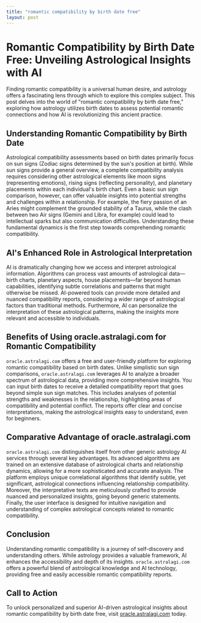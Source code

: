 ```yaml
---
title: "romantic compatibility by birth date free"
layout: post
---
```


# Romantic Compatibility by Birth Date Free: Unveiling Astrological Insights with AI

Finding romantic compatibility is a universal human desire, and astrology offers a fascinating lens through which to explore this complex subject.  This post delves into the world of "romantic compatibility by birth date free," exploring how astrology utilizes birth dates to assess potential romantic connections and how AI is revolutionizing this ancient practice.

## Understanding Romantic Compatibility by Birth Date

Astrological compatibility assessments based on birth dates primarily focus on sun signs (Zodiac signs determined by the sun's position at birth).  While sun signs provide a general overview, a complete compatibility analysis requires considering other astrological elements like moon signs (representing emotions), rising signs (reflecting personality), and planetary placements within each individual's birth chart.  Even a basic sun sign comparison, however, can offer valuable insights into potential strengths and challenges within a relationship.  For example, the fiery passion of an Aries might complement the grounded stability of a Taurus, while the clash between two Air signs (Gemini and Libra, for example) could lead to intellectual sparks but also communication difficulties.  Understanding these fundamental dynamics is the first step towards comprehending romantic compatibility.

## AI's Enhanced Role in Astrological Interpretation

AI is dramatically changing how we access and interpret astrological information.  Algorithms can process vast amounts of astrological data—birth charts, planetary aspects, house placements—far beyond human capabilities, identifying subtle correlations and patterns that might otherwise be missed. AI-powered tools can provide more detailed and nuanced compatibility reports, considering a wider range of astrological factors than traditional methods.  Furthermore, AI can personalize the interpretation of these astrological patterns, making the insights more relevant and accessible to individuals.

##  Benefits of Using oracle.astralagi.com for Romantic Compatibility

`oracle.astralagi.com` offers a free and user-friendly platform for exploring romantic compatibility based on birth dates.  Unlike simplistic sun sign comparisons, `oracle.astralagi.com` leverages AI to analyze a broader spectrum of astrological data, providing more comprehensive insights.  You can input birth dates to receive a detailed compatibility report that goes beyond simple sun sign matches. This includes analyses of potential strengths and weaknesses in the relationship, highlighting areas of compatibility and potential conflict. The reports offer clear and concise interpretations, making the astrological insights easy to understand, even for beginners.

## Comparative Advantage of oracle.astralagi.com

`oracle.astralagi.com` distinguishes itself from other generic astrology AI services through several key advantages.  Its advanced algorithms are trained on an extensive database of astrological charts and relationship dynamics, allowing for a more sophisticated and accurate analysis.  The platform employs unique correlational algorithms that identify subtle, yet significant, astrological connections influencing relationship compatibility.  Moreover, the interpretative texts are meticulously crafted to provide nuanced and personalized insights, going beyond generic statements.  Finally, the user interface is designed for intuitive navigation and understanding of complex astrological concepts related to romantic compatibility.


## Conclusion

Understanding romantic compatibility is a journey of self-discovery and understanding others.  While astrology provides a valuable framework, AI enhances the accessibility and depth of its insights. `oracle.astralagi.com` offers a powerful blend of astrological knowledge and AI technology, providing free and easily accessible romantic compatibility reports.

## Call to Action

To unlock personalized and superior AI-driven astrological insights about romantic compatibility by birth date free, visit [oracle.astralagi.com](https://oracle.astralagi.com) today.